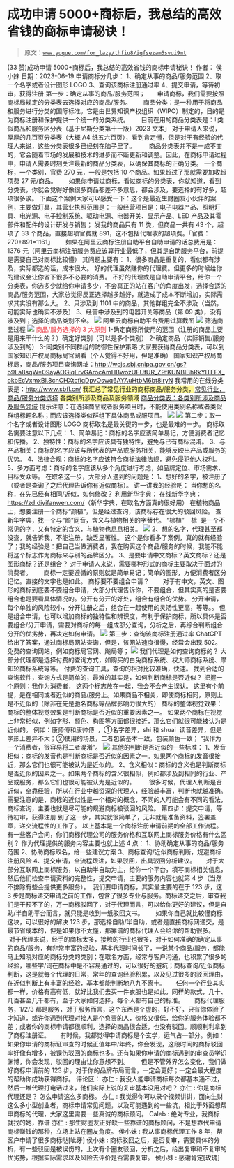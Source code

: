 # 成功申请 5000+商标后，我总结的高效省钱的商标申请秘诀！

> 原文：[`www.yuque.com/for_lazy/thfiu8/iqfsezam5svui9mt`](https://www.yuque.com/for_lazy/thfiu8/iqfsezam5svui9mt)

<ne-h2 id="effa2233" data-lake-id="effa2233"><ne-heading-ext><ne-heading-anchor></ne-heading-anchor><ne-heading-fold></ne-heading-fold></ne-heading-ext><ne-heading-content><ne-text id="ubf87f760">(33 赞)成功申请 5000+商标后，我总结的高效省钱的商标申请秘诀！</ne-text></ne-heading-content></ne-h2> <ne-p id="u400b681a" data-lake-id="u400b681a"><ne-text id="u9602aa88">作者： 侯小妹</ne-text></ne-p> <ne-p id="u5a6cfa32" data-lake-id="u5a6cfa32"><ne-text id="uca605672">日期：2023-06-19</ne-text></ne-p> <ne-p id="ud0a04448" data-lake-id="ud0a04448"><ne-text id="uc4bdc064" ne-bold="true">申请商标分几步：</ne-text></ne-p> <ne-p id="u31347ef2" data-lake-id="u31347ef2"><ne-text id="u5a97f73a">1、确定从事的商品/服务范围</ne-text></ne-p> <ne-p id="u060afa8c" data-lake-id="u060afa8c"><ne-text id="u69d6ac69">2、取一个名字或者设计图形 LOGO</ne-text></ne-p> <ne-p id="u1901bbd1" data-lake-id="u1901bbd1"><ne-text id="u1aa06a07">3、查询该商标注册通过率</ne-text></ne-p> <ne-p id="u8a7a662a" data-lake-id="u8a7a662a"><ne-text id="u0a0b6a2b">4、提交申请，等待初审，获得注册</ne-text></ne-p> <ne-h4 id="823855df" data-lake-id="823855df"><ne-heading-ext><ne-heading-anchor></ne-heading-anchor><ne-heading-fold></ne-heading-fold></ne-heading-ext><ne-heading-content><ne-text id="uae2d5c09">第一步：确定从事的商品/服务范围；</ne-text></ne-heading-content></ne-h4> <ne-p id="u0c79aade" data-lake-id="u0c79aade"><ne-text id="uc295ee41">      申请商标，我们需要按照商标局规定的分类表去选择对应的商品/服务。</ne-text></ne-p> <ne-p id="ub0f40d88" data-lake-id="ub0f40d88"><ne-text id="u1f36d47f">      商品分类：是一种用于将商品和服务进行分类的国际标准。它是由世界知识产权组织（WIPO）制定的，目的是为商标注册和保护提供一个统一的分类系统。</ne-text></ne-p> <ne-p id="u7e8fe125" data-lake-id="u7e8fe125"><ne-text id="u527ee1a1">      目前在用的商品分类表是：「类似商品和服务区分表（基于尼斯分类第十一版）2023 文本」</ne-text></ne-p> <ne-p id="ub347a931" data-lake-id="ub347a931"><ne-text id="u28b354bf">对于申请人来说，厚厚的几百页分类表（大概 A4 纸五六百页），看到肯定懵，但是对于有经验的代理人来说，这些分类表很多已经刻在脑子里了。</ne-text></ne-p> <ne-p id="ub09cebfc" data-lake-id="ub09cebfc"><ne-text id="u329a095c">       商品分类表并不是一成不变的，它会随着市场的发展和技术的进步而不断更新和调整。因此，在商标申请过程中，申请人需要时刻关注最新的商品分类表，以确保其商标的正确分类。</ne-text></ne-p> <ne-p id="u75029ca3" data-lake-id="u75029ca3"><ne-text id="u5d5679cd" ne-underline="true">一个商标，一个类别，官费 270 元，一般是包括 10 个商品。如果超过了那就需要加收超项费 27 元/商品。</ne-text></ne-p> <ne-p id="u9aaf0280" data-lake-id="u9aaf0280"><ne-text id="u4db7520a">      如果你申请过商标，看过商标的分类表，你就知道，看到分类表，你就会觉得好像很多商品都差不多意思，都会涉及，要选择的有好多，超项很多诶。</ne-text></ne-p> <ne-p id="u55d39de1" data-lake-id="u55d39de1"><ne-text id="u3afe9e13" ne-underline="true">下面这个案例大家可以感受一下：这个是最近生财圈友小伙伴的案例，</ne-text><ne-text id="u35c5b2e2">主要做灯具，其营业执照范围是：一般经营项目是：电子电器产品、照明灯具、电光源、电子控制系统、驱动电源、电器开关、显示产品、LED 产品及其零部件和配件的设计研发与销售；</ne-text></ne-p> <ne-p id="u4d04d3dc" data-lake-id="u4d04d3dc"><ne-text id="ua32d0c70">发我的商品只有 11 类，但商品一共有 43 个，超项了 33 个商品，直接超项官费就 891，这不包括代理收的超项费。「官费：270+891=1161」</ne-text></ne-p> <ne-p id="u25c8b71d" data-lake-id="u25c8b71d"><ne-text id="u04235b47">      如果在阿里云商标注册自助平台自助申请的话总费用是：1376 元（阿里云商标注册服务费应该算行业最低了，但其是自助服务平台，前提是需要自己对商标比较懂）</ne-text></ne-p> <ne-p id="uc7b876da" data-lake-id="uc7b876da"><ne-text id="u2b44f0dd" ne-bold="true">其问题主要有：</ne-text></ne-p> <ne-p id="u0afbb6eb" data-lake-id="u0afbb6eb"><ne-text id="uf7c70076">1、很多商品是重复的，看似都有涉及，实际都选的话，成本很大。</ne-text></ne-p> <ne-quote id="uaa946341" data-lake-id="uaa946341"><ne-p id="ud3bc17a4" data-lake-id="ud3bc17a4"><ne-text id="udf68a63c" ne-bold="true">好的代理虽然赚你的代理费。但更多的时候给你的建议会让你省下很多不必要的消费。</ne-text></ne-p> <ne-p id="u191497a7" data-lake-id="u191497a7"><ne-text id="u55964b94" style="color: rgb(38, 38, 38);">不好的代理或是自助申请平台，给你一个分类表，你选多少就给你申请多少，不会真正的站在客户的角度出发，选择合适的商品/服务范围，大家总觉得反正选择越多越好，就造成了成本不断增加，实际需求其实没有那么大。</ne-text></ne-p> <ne-quote id="u013fed4b" data-lake-id="u013fed4b"><ne-p id="ue9293825" data-lake-id="ue9293825"><ne-text id="uea64cd3c">2、只涉及到 1101 中的商品，其他群组完全不涉及（当然，可能实际也确实不涉及）</ne-text></ne-p> <ne-p id="uc0e21190" data-lake-id="uc0e21190"><ne-text id="u2e3d50b3">3、经营中涉及到的电器开关等商品（第 09 类），没有涉及到；选择的商品类别不全。</ne-text></ne-p> <ne-p id="u12b5a588" data-lake-id="u12b5a588"><ne-card data-card-name="image" data-card-type="inline" id="jOfWR" data-event-boundary="card">![](img/550acac1a0a410134973ed1618d90f44.png)</ne-card></ne-p> <ne-p id="u63c702cb" data-lake-id="u63c702cb"><ne-text id="uf63fa367" ne-underline="true">阿里云商标自助平台费用试算截图</ne-text></ne-p> <ne-p id="ua9e9e7fb" data-lake-id="ua9e9e7fb"><ne-card data-card-name="image" data-card-type="inline" id="v8DTG" data-event-boundary="card">![](img/9f8df1786b5abf5fdbbe93a6ce6275d8.png)</ne-card></ne-p> <ne-p id="ud19583b9" data-lake-id="ud19583b9"><ne-text id="u976d3c70" ne-underline="true">筛选商品过程</ne-text></ne-p> <ne-p id="ubb2d324b" data-lake-id="ubb2d324b"><ne-card data-card-name="image" data-card-type="inline" id="XtvZ9" data-event-boundary="card">![](img/e29a7b5efeeb0ab57d00c62c9c858bf4.png)</ne-card></ne-p> <ne-h5 id="9039450f" data-lake-id="9039450f"><ne-heading-ext><ne-heading-anchor></ne-heading-anchor><ne-heading-fold></ne-heading-fold></ne-heading-ext> <ne-heading-content></ne-heading-content></ne-h5> <ne-h3 id="3aac578b" data-lake-id="3aac578b"><ne-heading-ext><ne-heading-anchor></ne-heading-anchor><ne-heading-fold></ne-heading-fold></ne-heading-ext><ne-heading-content><ne-text id="u2ad431d1" style="color: rgb(236, 40, 52);">商品/服务选择的 3 大原则</ne-text></ne-heading-content></ne-h3> <ne-p id="u4e2199f8" data-lake-id="u4e2199f8"><ne-text id="uf84e6491" ne-bold="true">1-确定商标所使用的范围（注册的商品主要是用来干什么的？）确定好类别（可以是多个类别）</ne-text></ne-p> <ne-quote id="u37ea3584" data-lake-id="u37ea3584"><ne-p id="u1c60bd8b" data-lake-id="u1c60bd8b"><ne-text id="u48add147" ne-bold="true">2-确定商品（实际销售/服务涉及到的）</ne-text></ne-p> <ne-quote id="ube037c3a" data-lake-id="ube037c3a"><ne-p id="u459ec732" data-lake-id="u459ec732"><ne-text id="u51ae064c" ne-bold="true">3-同类别不同群组的防御性保护策略</ne-text></ne-p> <ne-quote id="u747d53dc" data-lake-id="u747d53dc"><ne-p id="u9f18a38d" data-lake-id="u9f18a38d"><ne-text id="u220e63fa">大家要获得商品分类表，可以到国家知识产权局商标局官网看（个人觉得不好用，但是准确）</ne-text></ne-p> <ne-p id="ubfa0b63e" data-lake-id="ubfa0b63e"><ne-text id="ua870943d">国家知识产权局商标局，商品/服务项目查询网址：</ne-text>[<ne-text id="u6675d067">http://wcjs.sbj.cnipa.gov.cn/gs?b9La8sqW=09ayAOGlqErvGArocAmHBwozUFUtUR_Z9fKUNBIBhRkYlTEFX_okbEcVxmxBl.8cnCHXtcfiqDpvOswq6AYAuHtbM6bt8iryN</ne-text>](http://wcjs.sbj.cnipa.gov.cn/gs?b9La8sqW=09ayAOGlqErvGArocAmHBwozUFUtUR_Z9fKUNBIBhRkYlTEFX_okbEcVxmxBl.8cnCHXtcfiqDpvOswq6AYAuHtbM6bt8iryN)</ne-p> <ne-p id="u134d90d5" data-lake-id="u134d90d5"><ne-text id="uce986cd6">我常用的在线分类表是：</ne-text>[<ne-text id="ubb4ab40e">http://www.sbfl.cn/</ne-text>](http://www.sbfl.cn)</ne-p> <ne-p id="ub27f14da" data-lake-id="ub27f14da"><ne-text id="u9d260f35" style="background-color: rgba(255, 246, 122, 0.8);">我汇总了常见行业的商标商品/服务分类，</ne-text>[<ne-text id="uc7946399">常见行业，商品/服务分类选择</ne-text>](https://iwvmcwbm4c2.feishu.cn/docx/E7ZHdk5FzoyqmTxBrRjcIIR7n8e?from=from_wechat&login_redirect_times=1)</ne-p> <ne-p id="u275c20b9" data-lake-id="u275c20b9"><ne-text id="u8f73aa86" style="background-color: rgba(255, 246, 122, 0.8);">各类别所涉及商品及服务领域</ne-text> [<ne-text id="u1ae40433">商品分类表：各类别所涉及商品及服务领域</ne-text>](https://iwvmcwbm4c2.feishu.cn/docx/OpXIdbXvZoXp1HxU0BLcH4TtnHe)</ne-p> <ne-p id="ud2f30052" data-lake-id="ud2f30052"><ne-text id="u57d4ba81" ne-bold="true">提示注意：</ne-text><ne-text id="u9e32dd9d">在选择商品或者服务项目时，不能使用类别名称或者类似群组标题名称；而应该选择类似群组下具体商品或服项目。</ne-text></ne-p> <ne-p id="u6d002a4f" data-lake-id="u6d002a4f"><ne-card data-card-name="image" data-card-type="inline" id="g1OQx" data-event-boundary="card">![](img/2df01c8b53d5755d2a721839e7178669.png)</ne-card></ne-p> <ne-p id="u8169e5bc" data-lake-id="u8169e5bc"><ne-card data-card-name="image" data-card-type="inline" id="ZaZnD" data-event-boundary="card">![](img/88af27deeb657008ae142e337cfb93f3.png)</ne-card></ne-p> <ne-h4 id="96faedbd" data-lake-id="96faedbd"><ne-heading-ext><ne-heading-anchor></ne-heading-anchor><ne-heading-fold></ne-heading-fold></ne-heading-ext><ne-heading-content><ne-text id="u3fc4166b">第二步：取一个名字或者设计图形 LOGO</ne-text></ne-heading-content></ne-h4> <ne-p id="u9124f431" data-lake-id="u9124f431"><ne-text id="u1087f382">商标取名是最关键的一步，也是最难的一步。</ne-text></ne-p> <ne-p id="u4e411aaa" data-lake-id="u4e411aaa"><ne-text id="u59640cb1">商标取名需要注意以下几点：</ne-text></ne-p> <ne-p id="u437ffb0b" data-lake-id="u437ffb0b"><ne-text id="u616f87bd" ne-bold="true">1、简单易记：商标的名字应该简单易记，方便消费者记忆和传播。</ne-text></ne-p> <ne-quote id="u1fe39caa" data-lake-id="u1fe39caa"><ne-p id="u1a570375" data-lake-id="u1a570375"><ne-text id="ucc5a5fc5" ne-bold="true">2、独特性：商标的名字应该具有独特性，避免与已有商标混淆。</ne-text></ne-p> <ne-quote id="ue0f9d767" data-lake-id="ue0f9d767"><ne-p id="u76c1cff4" data-lake-id="u76c1cff4"><ne-text id="ud8f885e8" ne-bold="true">3、与产品相关：商标的名字应该与所代表的产品或服务相关，能够反映出产品或服务的优势。</ne-text></ne-p> <ne-quote id="u4d9f6757" data-lake-id="u4d9f6757"><ne-p id="ue8c65dc8" data-lake-id="ue8c65dc8"><ne-text id="u90785f0b" ne-bold="true">4、法律合规：商标的名字应该符合商标法律法规，避免侵犯他人权利。</ne-text></ne-p> <ne-quote id="u86e20477" data-lake-id="u86e20477"><ne-p id="u61836638" data-lake-id="u61836638"><ne-text id="u27b52cd7" ne-bold="true">5、多方面考虑：商标的名字应该从多个角度进行考虑，如品牌定位、市场需求、目标受众等。</ne-text></ne-p> <ne-quote id="u600ac56f" data-lake-id="u600ac56f"><ne-h4 id="8c93ff63" data-lake-id="8c93ff63"><ne-heading-ext><ne-heading-anchor></ne-heading-anchor><ne-heading-fold></ne-heading-fold></ne-heading-ext><ne-heading-content><ne-text id="u8019a315">在取名这一步，大部分人遇到的问题是：</ne-text></ne-heading-content></ne-h4> <ne-p id="u1e8a2abc" data-lake-id="u1e8a2abc"><ne-text id="uccf354c9" ne-bold="true">1、想好的名字，被注册了（或者是查询了之后代理告诉你有近似商标）。</ne-text></ne-p> <ne-p id="u23f05d00" data-lake-id="u23f05d00"><ne-text id="u18bcbea2">讲一讲我的经验吧：</ne-text></ne-p> <ne-p id="uf8296e88" data-lake-id="uf8296e88"><ne-text id="u7b44daf7" ne-bold="true">当你想的名称，在先已经有相同/近似，如何修改？</ne-text></ne-p> <ne-p id="ud4eb2b6c" data-lake-id="ud4eb2b6c"><ne-text id="u17ee9eee" ne-bold="true">利用新华字典；</ne-text> <ne-text id="u5f4dddb5">在线新华字典：</ne-text> [<ne-text id="uc18a6e28">https://zd.diyifanwen.com/</ne-text>](https://zd.diyifanwen.com/)<ne-text id="uc1ee3978">（新华字典，在取名方面真的很好用）</ne-text></ne-p> <ne-p id="ue8943035" data-lake-id="ue8943035"><ne-text id="u224938ae">在植物商品上，想要注册一个商标“颜植”，但是经过查询，该商标存在很大的驳回风险。</ne-text></ne-p> <ne-p id="u9498c5ab" data-lake-id="u9498c5ab"><ne-text id="udefa5edb">查新华字典，找一个与“颜”同音，含义与植物相关的字替代。</ne-text></ne-p> <ne-p id="ua3083bf5" data-lake-id="ua3083bf5"><ne-text id="ua37a8a88">“楌植”    楌  是一个不常见的字，又有特定的含义，与植物也息息相关。</ne-text></ne-p> <ne-p id="u19376b9d" data-lake-id="u19376b9d"><ne-card data-card-name="image" data-card-type="inline" id="BnDzQ" data-event-boundary="card">![](img/aad46661cba017533c2f061fd0173cd7.png)</ne-card></ne-p> <ne-p id="uf2f47d95" data-lake-id="uf2f47d95"><ne-text id="u1283df71" ne-bold="true">2、想的名字，代理甚至都没查，就告诉我，不能注册，缺乏显著性。</ne-text></ne-p> <ne-quote id="u4975e1c1" data-lake-id="u4975e1c1"><ne-p id="u65079119" data-lake-id="u65079119"><ne-text id="uc5dd68a6">这个是你看多了案例，真的就有经验了；</ne-text><ne-text id="uee3948a6" ne-bold="true" ne-underline="true">我的经验是：把自己当做消费者，我在购买这个商品/服务的时候，我能不能将这个标志作为商标来与别的品牌区分。</ne-text></ne-p> <ne-quote id="u88590c70" data-lake-id="u88590c70"><ne-p id="ud9f56c54" data-lake-id="ud9f56c54"><ne-text id="ud1d4ce4a" ne-bold="true">3、是要申请中文商标？英文商标？还是图形商标？还是组合？</ne-text></ne-p> <ne-quote id="ua7f0854d" data-lake-id="ua7f0854d"><ne-p id="uc8f1b1e5" data-lake-id="uc8f1b1e5"><ne-text id="u7c013362">对于申请人来说，需要哪种形式的商标主要</ne-text><ne-text id="u28d6dfb3" ne-bold="true">取决于面对的消费者</ne-text><ne-text id="ua3fca6ab">。</ne-text></ne-p> <ne-quote id="u052b00d6" data-lake-id="u052b00d6"><ne-p id="ufeeb5eb1" data-lake-id="ufeeb5eb1"><ne-text id="u0c47a704">      商标一定要遵循的原则就是</ne-text><ne-text id="u8e209673" ne-bold="true">简单易记</ne-text><ne-text id="ued0e9e7c">；简单的图形，方便消费者区分记忆。直接的文字也是如此。</ne-text></ne-p> <ne-p id="u1b447c49" data-lake-id="u1b447c49"><ne-text id="u48a3da1c" ne-bold="true">商标要不要组合申请？</ne-text></ne-p> <ne-p id="u89b1ef72" data-lake-id="u89b1ef72"><ne-text id="u5a323fd6">       对于有中文，英文、图形的商标到底要不要组合申请，大部分代理告诉你，不要组合，但其实真的是否要组合也是要看具体情况的。分开有分开的好处，组合有组合的优势。</ne-text></ne-p> <ne-p id="u399f407d" data-lake-id="u399f407d"><ne-text id="ua82dc8ad">分开申请，每个单独的风险较小，分开注册之后，组合在一起使用的灵活性更高，等等。。</ne-text></ne-p> <ne-p id="u3020c3cb" data-lake-id="u3020c3cb"><ne-text id="u9f1f86a2">但是组合申请，也可以增加商标的独特性和辨识度，有利于保护商标，所以具体是否要组合/分开申请，需要对商标的每一组成部分查询，分析之后，再综合判断组合分开的优劣势，再决定如何申请。</ne-text></ne-p> <ne-p id="u26cb5c71" data-lake-id="u26cb5c71"><ne-card data-card-name="image" data-card-type="inline" id="CL5hX" data-event-boundary="card">![](img/c2c1f0e25e2ba37869bdf3c4813db850.png)</ne-card></ne-p> <ne-h4 id="d8c66621" data-lake-id="d8c66621"><ne-heading-ext><ne-heading-anchor></ne-heading-anchor><ne-heading-fold></ne-heading-fold></ne-heading-ext><ne-heading-content><ne-text id="u71def3f9">第三步：查询该商标注册通过率</ne-text></ne-heading-content></ne-h4> <ne-p id="uc60d2660" data-lake-id="uc60d2660"><ne-text id="ub3fd9155">ChatGPT 给出了答案，通过商标局网站查询，但是，该网站速度很慢，经常会出现 502。</ne-text></ne-p> <ne-p id="uf2e6ab73" data-lake-id="uf2e6ab73"><ne-text id="u17e32b81">免费的查询网站，例如商标局官网、飚局等；</ne-text></ne-p> <ne-p id="uee2bb7ba" data-lake-id="uee2bb7ba"><ne-card data-card-name="image" data-card-type="inline" id="UZWFN" data-event-boundary="card">![](img/16980fb6bf6c89eaa81a4cb2639e1aac.png)</ne-card></ne-p> <ne-p id="u9258d376" data-lake-id="u9258d376"><ne-text id="uf2ae9915" ne-bold="true" ne-underline="true">我们代理是如何查询商标的？</ne-text></ne-p> <ne-p id="u2950bcbf" data-lake-id="u2950bcbf"><ne-text id="ud9885d7b">大部分代理都是选择付费的查询方式，如购买的白兔商标系统、权大师商标系统、摩知轮商标系统等等。</ne-text></ne-p> <ne-p id="uc105608a" data-lake-id="uc105608a"><ne-text id="u9560722a">付费的查询工具，查询的相对比较准确，快速。</ne-text></ne-p> <ne-p id="u8dfbc5bc" data-lake-id="u8dfbc5bc"><ne-text id="u78231141">找到合适的查询软件，查询方式是简单的，</ne-text><ne-text id="ud3da9d44" ne-bold="true" ne-underline="true">最难</ne-text><ne-text id="ub42f59ea" ne-bold="true">的</ne-text><ne-text id="u53562f6f" ne-bold="true" ne-underline="true">其实是，如何判断商标是否近似？</ne-text></ne-p> <ne-p id="u20f6cb60" data-lake-id="u20f6cb60"><ne-text id="uab840671" ne-bold="true">把握一个原则：我作为消费者， 这两个标志放在一起，我会不会产生误认。</ne-text></ne-p> <ne-p id="uc6273583" data-lake-id="uc6273583"><ne-text id="u09c22343">这里有个前提，是在相同或者近似的商品/服务上。如果商品不相关，即使商标相同，原则上是不近似的（除非在先是驰名商标等品牌影响力很大的）</ne-text></ne-p> <ne-p id="u9f84b28d" data-lake-id="u9f84b28d"><ne-text id="ub7dc5ca3" ne-bold="true">商标的整体视觉效果：</ne-text><ne-text id="u6386627e">商标的整体视觉效果是判断商标是否近似的重要因素之一。</ne-text></ne-p> <ne-p id="ud2dd2994" data-lake-id="ud2dd2994"><ne-text id="u1f1e7944">如果两个商标在视觉上非常相似，例如字形、颜色、构图等方面都很接近，那么它们就很可能被认为是近似的。</ne-text></ne-p> <ne-p id="uf3bb601c" data-lake-id="uf3bb601c"><ne-text id="ufedcb2d2">例如：康师傅和康帅傅  ，①名字差异，shi 和 shuai  读音差异，但是字形上差异不大；②使用的场景，二者包装基本一致，包装颜色一致；</ne-text> <ne-text id="u53703919" ne-bold="true">“我作为一个消费者，很容易将二者混淆”。</ne-text></ne-p> <ne-p id="u6c212ab8" data-lake-id="u6c212ab8"><ne-card data-card-name="image" data-card-type="inline" id="BWxr6" data-event-boundary="card">![](img/98249fc686f8a24f6c5e4190de1fd90a.png)</ne-card></ne-p> <ne-p id="u8c92df7d" data-lake-id="u8c92df7d"><ne-text id="u0fcb7d57" ne-bold="true">其他的判断是否近似的一些标准：</ne-text></ne-p> <ne-p id="uedb08c99" data-lake-id="uedb08c99"><ne-text id="u75956b39" ne-bold="true">1、发音相似：</ne-text><ne-text id="u73327cba">商标的发音也是判断商标是否近似的因素之一。如果两个商标的发音很接近，那么它们也很可能被认为是近似的。</ne-text></ne-p> <ne-p id="u07580320" data-lake-id="u07580320"><ne-text id="u2bd2b155" ne-bold="true">2、含义相似：</ne-text><ne-text id="u6c2f713e">商标的含义也是判断商标是否近似的因素之一。如果两个商标的含义很相似，例如都涉及到相同的行业、产品或服务，那么它们也很可能被认为是近似的。</ne-text></ne-p> <ne-p id="u7d50e81c" data-lake-id="u7d50e81c"><ne-text id="u664f00b2">       很多时候，代理人判断是否近似，全靠经验，所以在行业中越资深的代理人，经验越丰富，判断也就越准确。</ne-text></ne-p> <ne-p id="u6a849ea9" data-lake-id="u6a849ea9"><ne-text id="uc0af8cb6" ne-underline="true">需要注意的是，商标的近似性是一个</ne-text><ne-text id="uafa5b7d8" ne-bold="true" ne-underline="true">相对的概念</ne-text><ne-text id="ue33edaf8" ne-underline="true">，不同的人可能会有不同的看法，商标查询，主要也就是</ne-text><ne-text id="uc6f3d9a2" ne-bold="true" ne-underline="true">尽可能</ne-text><ne-text id="ub97517b7" ne-underline="true">的规避商标被驳回的风险。</ne-text></ne-p> <ne-h4 id="eb7a59cf" data-lake-id="eb7a59cf"><ne-heading-ext><ne-heading-anchor></ne-heading-anchor><ne-heading-fold></ne-heading-fold></ne-heading-ext><ne-heading-content><ne-text id="ue2a78d62">第四步：提交申请，等待初审，获得注册</ne-text></ne-heading-content></ne-h4> <ne-p id="u6e6fcf49" data-lake-id="u6e6fcf49"><ne-text id="u5ab44029">到了这一步，其实就很简单了，无非就是准备资料，签署盖章，递交流程性的工作了。</ne-text></ne-p> <ne-p id="uf3e26b80" data-lake-id="uf3e26b80"><ne-text id="uff29fe5f">以上基本是一个商标注册申请</ne-text><ne-text id="u05bd7f1b" ne-bold="true">前期</ne-text><ne-text id="uf1aeb8e3">的全部工作流程。有一些客户会问，</ne-text><ne-text id="ufda2b780" ne-bold="true">你们商标代理公司的服务价格和互联网上商标服务价格有什么区别？</ne-text></ne-p> <ne-p id="u22cf07a1" data-lake-id="u22cf07a1"><ne-text id="ua24d8398" ne-bold="true">作为代理提供的服务内容主要也就上述 4 点：</ne-text></ne-p> <ne-p id="u9e56914b" data-lake-id="u9e56914b"><ne-text id="u173af035">1、协助确定从事的商品/服务范围</ne-text></ne-p> <ne-p id="uabc423fc" data-lake-id="uabc423fc"><ne-text id="ua31fd8a3">2、协助商标取名，给一些建议方案</ne-text></ne-p> <ne-p id="uddd2c843" data-lake-id="uddd2c843"><ne-text id="u854fac0c">3、商标查询/近似商标判断，规避商标注册风险</ne-text></ne-p> <ne-p id="uce74c388" data-lake-id="uce74c388"><ne-text id="u82615983">4、提交申请，全流程跟进，如果驳回，出具驳回分析建议。</ne-text></ne-p> <ne-p id="uf50a4d81" data-lake-id="uf50a4d81"><ne-text id="ub339be16">     对于大部分互联网上商标服务，以自助半自助为主，给你一个平台，填写商标相关信息，然后他们检查申请资料的完整性，提交申请，主要的服务内容也就第 4 步（当然不排除有些会提供更多服务）。</ne-text></ne-p> <ne-p id="u28373c3b" data-lake-id="u28373c3b"><ne-text id="u1fdc667f" ne-bold="true"> 我们要申请商标，其实最主要的在于 123 步，这 3 步是商标递交申请之前的工作，包含了很多专业与服务。商标递交之后，审查我们是干预不了的，万一商标驳回了，对于代理而言，可以给你更好的建议，但是自助/半自助平台而言，就只能是收到一纸驳回文书。</ne-text></ne-p> <ne-p id="ud08b35a3" data-lake-id="ud08b35a3"><ne-text id="u3f93de82" ne-bold="true">      如果你自己就比较懂商标这块，可以很好的解决 123 步，那选择自助/半自助，或者是直接商标网递交，是最节省成本的，但是如果你不太懂，那靠谱的商标代理人会给你的帮助很多。</ne-text></ne-p> <ne-p id="u13323461" data-lake-id="u13323461"><ne-text id="u246961ac" ne-bold="true">     对于代理来说，经手的商标太多，接触的行业也很多，对于如何准确的确定从事的商品/服务，有非常丰富的经验，基本代理时间长了，一说某个商品/服务，都能马上知晓对应的商标分类的类别；在取名方面，经常与客户沟通，也积累了很多的经验，哪些字/词在商标中是不容易通过的，可以很好的避坑；商标查询/近似商标判断，这是就每个代理的日常，常年的查询经验积累，以及见过很多的驳回理由，在近似判断上有丰富的经验，基本都能判断地八九不离十。</ne-text></ne-p> <ne-p id="u6cb6dd84" data-lake-id="u6cb6dd84"><ne-text id="u7cbcdd23">     任何一个行业其实都一样，价格有高有低，就好比我们去买一件衣服也是如此，同样的款式，几十、几百甚至几千都有，至于大家如何选择，每个人都有自己的标准。</ne-text></ne-p> <ne-p id="u469d7aaf" data-lake-id="u469d7aaf"><ne-text id="uba7e2c1f">     商标代理服务，1/2/3 都是服务，对于服务而言，这个东西是个虚的，好不好，只有你体验了才知道，或许你遇到代理对接人是个负责的人，价格又很低，给你的服务体验都不差；或者你的商标申请都很顺利，选择的商品很合适，也没有驳回。顺顺利利拿到了商标注册证。</ne-text></ne-p> <ne-p id="u16fdce9b" data-lake-id="u16fdce9b"><ne-text id="uf4f4eceb">     有时候，我都觉得申请商标是个玄学，运气占一部分。例如：如果你申请的商标证审查的时候正值年中/年终，你会发现，这段时间的商标驳回率好像有增多，被误伤驳回的商标也多。还有如果你申请的商标遇到的审查员学识渊博，你会发现，驳回的理由让你意想不到。</ne-text></ne-p> <ne-p id="u4565a2b9" data-lake-id="u4565a2b9"><ne-text id="uc4c14682">      但是不管外界怎么变化，我们做好商标申请前的 123 步，对于你的品牌布局而言，一定会更好；一定会最大程度的帮助你成功获得商标。</ne-text></ne-p> <ne-hole id="ub870d1b0" data-lake-id="ub870d1b0"><ne-card data-card-name="hr" data-card-type="block" id="D2lz3" data-event-boundary="card"><ne-p id="u38c7fd4b" data-lake-id="u38c7fd4b"><ne-text id="u3fc32df0">评论区：</ne-text></ne-p> <ne-p id="u4405e2bb" data-lake-id="u4405e2bb"><ne-text id="u43d4f609">亦仁 : 我没人能申请商标每次都基本通不过，然后一堆代理打电话过来，他们实际上说的复审基本没用对吧？</ne-text> <ne-text id="u3315b456">亦仁 : 你是商标代理还是？ 怎么申请这么多商标。</ne-text> <ne-text id="u0f813001">亦仁 : 我觉得你可以录个视频讲讲，面向生财这么多小型创业者，商标申请常见问题，以及可能遇到的一些坑，相比于外面想帮申商标的代理，大家这里需要一些真诚的商标顾问。</ne-text> <ne-text id="u0997cb71">Caleb : 绝对专业，我商标 就找的她，靠谱</ne-text> <ne-text id="uad23db39">亦仁 : 那生财圈友正好缺一些靠谱的商标顾问，不是想靠代申请商标赚钱的那种，立场上站在圈友角度。</ne-text> <ne-text id="uf093641a">侯小妹 : 我从事商标代理工作 8 年，帮客户申请了很多商标哒[呲牙]</ne-text> <ne-text id="u1ac8de58">侯小妹 : 商标驳回之后，是否复审，需要具体的分析，有一些驳回是被误伤的，上次有个圈友驳回，分析之后，给出复审和不复审的优劣势，根据实际需求以及风险去评价是否需要复审。</ne-text> <ne-text id="uc44d6ed8">侯小妹 : 感谢肯定[玫瑰]</ne-text></ne-p></ne-card></ne-hole></ne-quote></ne-quote></ne-quote></ne-quote></ne-quote></ne-quote></ne-quote></ne-quote></ne-quote></ne-quote></ne-quote></ne-quote></ne-quote></ne-quote>